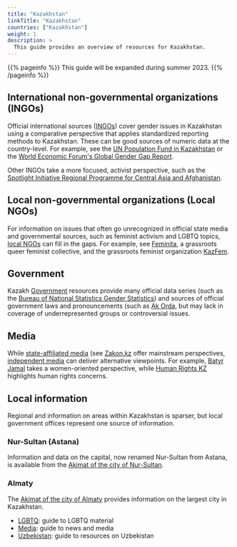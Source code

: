 ```yaml
---
title: "Kazakhstan"
linkTitle: "Kazakhstan"
countries: ["Kazakhstan"]
weight: 1
description: >
  This guide provides an overview of resources for Kazakhstan.
---
```


{{% pageinfo %}}
  This guide will be expanded during summer 2023.
{{% /pageinfo %}}

## International non-governmental organizations (INGOs)
Official international sources ([INGOs](/category/ingo)) cover gender issues in Kazakhstan using a comparative perspective that applies standardized reporting methods to Kazakhstan.  These can be good sources of numeric data at the country-level.  For example, see the 
[UN Population Fund in Kazakhstan](/sources/sources/un_population_fund_kazakhstan/) or the [World Economic Forum's Global Gender Gap Report](/sources/sources/wef_global_gender_gap_report/).

Other INGOs take a more focused, activist perspective, such as the [Spotlight Initiative Regional Programme for Central Asia and Afghanistan](/sources/sources/spotlight_initiative).

## Local non-governmental organizations (Local NGOs)

For information on issues that often go unrecognized in official state media and governmental sources, such as feminist activism and LGBTQ topics, [local NGOs](/category/local-ngo) can fill in the gaps.  For example, see [Feminita](/sources/sources/feminita/), a grassroots queer feminist collective, and the grassroots feminist organization [KazFem](/sources/sources/kazfem/).

## Government

Kazakh [Government](/category/government) resources provide many official data series (such as the [Bureau of National Statistics Gender Statistics](/sources/bureau_of_national_statistics_gender/)) and sources of official government laws and pronouncements (such as [Ak Orda](/sources/sources/ak_orda/), but may lack in coverage of underrepresented groups or controversial issues.

## Media

While [state-affiliated media](/category/state-affiliated-media/) (see [Zakon.kz](/sources/sources/zakon_kz/) offer mainstream perspectives, [independent media](/category/independent-media/) can deliver alternative viewpoints.  For example,  [Batyr Jamal](/sources/sources/batyr_jamal/) takes a women-oriented perspective, while [Human Rights KZ](/sources/sources/human_rights_kz/) highlights human rights concerns. 

## Local information 

Regional and information on areas within Kazakhstan is sparser, but local government offices represent one source of information.

### Nur-Sultan (Astana)

Information and data on the capital, now renamed Nur-Sultan from Astana, is available from the [Akimat of the city of Nur-Sultan](/sources/sources/akimat_of_the_city_of_nur_sultan/).

### Almaty

The [Akimat of the city of Almaty](/sources/sources/akimat_of_the_city_of_almaty/) provides information on the largest city in Kazakhstan.

* [LGBTQ](/guides/lgbtq): guide to LGBTQ material
* [Media](/guides/media): guide to news and media
* [Uzbekistan](/guides/uzbekistan): guide to resources on Uzbekistan

